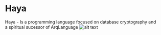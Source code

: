# Haya
Haya - Is a programming language focused on database cryptography and a spiritual sucessor of ArqLanguage
![alt text](https://i.imgur.com/FeLub6y.png)

